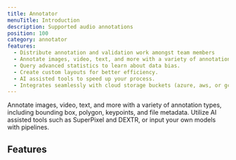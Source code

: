 ```yaml
---
title: Annotator
menuTitle: Introduction
description: Supported audio annotations
position: 100
category: annotator
features:
  - Distribute annotation and validation work amongst team members
  - Annotate images, video, text, and more with a variety of annotation types.
  - Query advanced statistics to learn about data bias.
  - Create custom layouts for better efficiency.
  - AI assisted tools to speed up your process.
  - Integrates seamlessly with cloud storage buckets (azure, aws, or gcp).
---
```


Annotate images, video, text, and more with a variety of annotation types,
including bounding box, polygon, keypoints, and file metadata. Utilize AI
assisted tools such as SuperPixel and DEXTR, or input your own models with
pipelines.

## Features

<list :items="features"></list>
